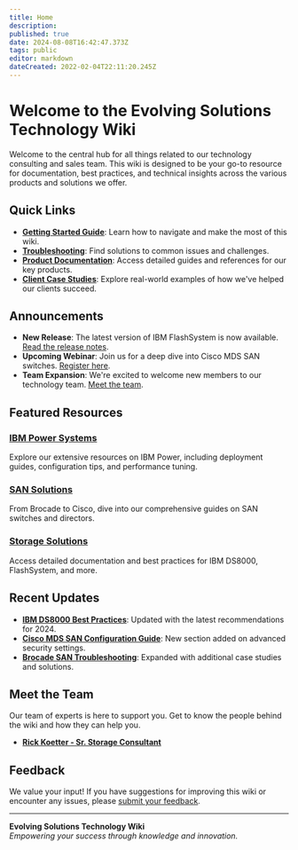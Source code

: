 ```yaml
---
title: Home
description: 
published: true
date: 2024-08-08T16:42:47.373Z
tags: public
editor: markdown
dateCreated: 2022-02-04T22:11:20.245Z
---
```


# Welcome to the Evolving Solutions Technology Wiki

Welcome to the central hub for all things related to our technology consulting and sales team. This wiki is designed to be your go-to resource for documentation, best practices, and technical insights across the various products and solutions we offer.

## Quick Links

- **[Getting Started Guide](internal_hyperlink)**: Learn how to navigate and make the most of this wiki.
- **[Troubleshooting](internal_hyperlink)**: Find solutions to common issues and challenges.
- **[Product Documentation](internal_hyperlink)**: Access detailed guides and references for our key products.
- **[Client Case Studies](internal_hyperlink)**: Explore real-world examples of how we've helped our clients succeed.

## Announcements

- **New Release**: The latest version of IBM FlashSystem is now available. [Read the release notes](internal_hyperlink).
- **Upcoming Webinar**: Join us for a deep dive into Cisco MDS SAN switches. [Register here](internal_hyperlink).
- **Team Expansion**: We're excited to welcome new members to our technology team. [Meet the team](internal_hyperlink).

## Featured Resources

### [IBM Power Systems](internal_hyperlink)
Explore our extensive resources on IBM Power, including deployment guides, configuration tips, and performance tuning.

### [SAN Solutions](internal_hyperlink)
From Brocade to Cisco, dive into our comprehensive guides on SAN switches and directors.

### [Storage Solutions](internal_hyperlink)
Access detailed documentation and best practices for IBM DS8000, FlashSystem, and more.

## Recent Updates

- **[IBM DS8000 Best Practices](internal_hyperlink)**: Updated with the latest recommendations for 2024.
- **[Cisco MDS SAN Configuration Guide](internal_hyperlink)**: New section added on advanced security settings.
- **[Brocade SAN Troubleshooting](internal_hyperlink)**: Expanded with additional case studies and solutions.

## Meet the Team

Our team of experts is here to support you. Get to know the people behind the wiki and how they can help you.

- **[Rick Koetter - Sr. Storage Consultant](internal_hyperlink)**

## Feedback

We value your input! If you have suggestions for improving this wiki or encounter any issues, please [submit your feedback](internal_hyperlink).

---

**Evolving Solutions Technology Wiki**  
*Empowering your success through knowledge and innovation.*

